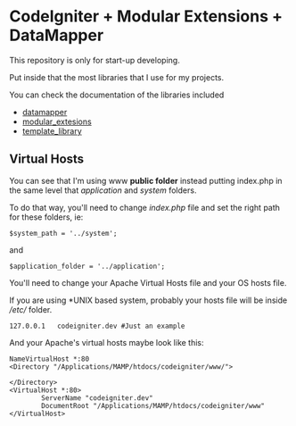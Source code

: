 CodeIgniter + Modular Extensions + DataMapper
=============================================

This repository is only for start-up developing.

Put inside that the most libraries that I use for
my projects.

You can check the documentation of the libraries
included

* [datamapper](http://datamapper.wanwizard.eu/)
* [modular_extesions](https://bitbucket.org/wiredesignz/codeigniter-modular-extensions-hmvc/wiki/Home)
* [template_library](http://maestric.com/doc/php/codeigniter_template)

Virtual Hosts
-------------

You can see that I'm using www **public folder**
instead putting index.php in the same level that
*application* and *system* folders.

To do that way, you'll need to change *index.php*
file and set the right path for these folders, ie:

	$system_path = '../system';

and

	$application_folder = '../application';

You'll need to change your Apache Virtual Hosts file
and your OS hosts file.

If you are using *UNIX based system, probably your
hosts file will be inside */etc/* folder.

	127.0.0.1	codeigniter.dev #Just an example

And your Apache's virtual hosts maybe look like this:

	NameVirtualHost *:80
	<Directory "/Applications/MAMP/htdocs/codeigniter/www/">

	</Directory>
	<VirtualHost *:80>
	        ServerName "codeigniter.dev"
	        DocumentRoot "/Applications/MAMP/htdocs/codeigniter/www"
	</VirtualHost>

